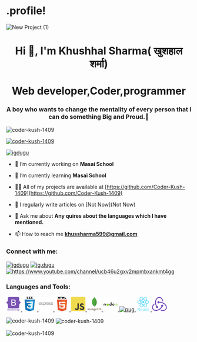 # .profile!

![New Project (1)](https://user-images.githubusercontent.com/100305608/164914544-3748e409-d37f-4fbb-a505-6d4902fe0dc7.jpg)






<h1 align="center">Hi 👋, I'm Khushhal Sharma( खुशहाल शर्मा)</h1>
<h1 align="center">Web developer,Coder,programmer</h1>
<h3 align="center">A boy who wants to change the mentality of every person that I can do something Big and Proud.🙂</h3>

<p align="left"> <img src="https://komarev.com/ghpvc/?username=coder-kush-1409&label=Profile%20views&color=0e75b6&style=flat" alt="coder-kush-1409" /> </p>

<p align="left"> <a href="https://github.com/ryo-ma/github-profile-trophy"><img src="https://github-profile-trophy.vercel.app/?username=coder-kush-1409" alt="coder-kush-1409" /></a> </p>

<p align="left"> <a href="https://twitter.com/igdugu" target="blank"><img src="https://img.shields.io/twitter/follow/igdugu?logo=twitter&style=for-the-badge" alt="igdugu" /></a> </p>

- 🔭 I’m currently working on **Masai School**

- 🌱 I’m currently learning **Masai School**

- 👨‍💻 All of my projects are available at [https://github.com/Coder-Kush-1409](https://github.com/Coder-Kush-1409)

- 📝 I regularly write articles on [Not Now](Not Now)

- 💬 Ask me about **Any quires about the languages which I have mentioned.**

- 📫 How to reach me **khussharma599@gmail.com**

<h3 align="left">Connect with me:</h3>
<p align="left">
<a href="https://twitter.com/igdugu" target="blank"><img align="center" src="https://raw.githubusercontent.com/rahuldkjain/github-profile-readme-generator/master/src/images/icons/Social/twitter.svg" alt="igdugu" height="30" width="40" /></a>
<a href="https://instagram.com/ig.dugu" target="blank"><img align="center" src="https://raw.githubusercontent.com/rahuldkjain/github-profile-readme-generator/master/src/images/icons/Social/instagram.svg" alt="ig.dugu" height="30" width="40" /></a>
<a href="https://www.youtube.com/c/https://www.youtube.com/channel/ucb46u2gxv2mpmbxankmt4gg" target="blank"><img align="center" src="https://raw.githubusercontent.com/rahuldkjain/github-profile-readme-generator/master/src/images/icons/Social/youtube.svg" alt="https://www.youtube.com/channel/ucb46u2gxv2mpmbxankmt4gg" height="30" width="40" /></a>
</p>

<h3 align="left">Languages and Tools:</h3>
<p align="left"> <a href="https://getbootstrap.com" target="_blank" rel="noreferrer"> <img src="https://raw.githubusercontent.com/devicons/devicon/master/icons/bootstrap/bootstrap-plain-wordmark.svg" alt="bootstrap" width="40" height="40"/> </a> <a href="https://www.w3schools.com/css/" target="_blank" rel="noreferrer"> <img src="https://raw.githubusercontent.com/devicons/devicon/master/icons/css3/css3-original-wordmark.svg" alt="css3" width="40" height="40"/> </a> <a href="https://expressjs.com" target="_blank" rel="noreferrer"> <img src="https://raw.githubusercontent.com/devicons/devicon/master/icons/express/express-original-wordmark.svg" alt="express" width="40" height="40"/> </a> <a href="https://www.w3.org/html/" target="_blank" rel="noreferrer"> <img src="https://raw.githubusercontent.com/devicons/devicon/master/icons/html5/html5-original-wordmark.svg" alt="html5" width="40" height="40"/> </a> <a href="https://developer.mozilla.org/en-US/docs/Web/JavaScript" target="_blank" rel="noreferrer"> <img src="https://raw.githubusercontent.com/devicons/devicon/master/icons/javascript/javascript-original.svg" alt="javascript" width="40" height="40"/> </a> <a href="https://www.mongodb.com/" target="_blank" rel="noreferrer"> <img src="https://raw.githubusercontent.com/devicons/devicon/master/icons/mongodb/mongodb-original-wordmark.svg" alt="mongodb" width="40" height="40"/> </a> <a href="https://nodejs.org" target="_blank" rel="noreferrer"> <img src="https://raw.githubusercontent.com/devicons/devicon/master/icons/nodejs/nodejs-original-wordmark.svg" alt="nodejs" width="40" height="40"/> </a> <a href="https://pugjs.org" target="_blank" rel="noreferrer"> <img src="https://cdn.worldvectorlogo.com/logos/pug.svg" alt="pug" width="40" height="40"/> </a> <a href="https://reactjs.org/" target="_blank" rel="noreferrer"> <img src="https://raw.githubusercontent.com/devicons/devicon/master/icons/react/react-original-wordmark.svg" alt="react" width="40" height="40"/> </a> <a href="https://redux.js.org" target="_blank" rel="noreferrer"> <img src="https://raw.githubusercontent.com/devicons/devicon/master/icons/redux/redux-original.svg" alt="redux" width="40" height="40"/> </a> </p>

<p><img align="left" src="https://github-readme-stats.vercel.app/api/top-langs?username=coder-kush-1409&show_icons=true&locale=en&layout=compact" alt="coder-kush-1409" /></p>

<p>&nbsp;<img align="center" src="https://github-readme-stats.vercel.app/api?username=coder-kush-1409&show_icons=true&locale=en" alt="coder-kush-1409" /></p>

<p><img align="center" src="https://github-readme-streak-stats.herokuapp.com/?user=coder-kush-1409&" alt="coder-kush-1409" /></p>
